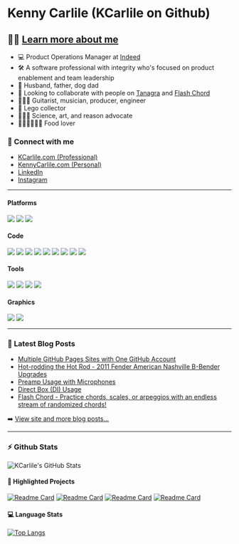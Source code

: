 # Kenny Carlile (KCarlile on Github)

## 🔬🧬 [Learn more about me][website-professional]

- 💻 Product Operations Manager at [Indeed](https://www.indeed.com/)
- 🛠 A software professional with integrity who's focused on product enablement and team leadership
- 💟 Husband, father, dog dad
- 🤝 Looking to collaborate with people on [Tanagra][tanagra] and [Flash Chord][flashchord]
- 🎸🎺🎼 Guitarist, musician, producer, engineer
- 🧱 Lego collector
- 🔭🎨🧠 Science, art, and reason advocate
- 🌮🍕🍔🍟🌭🍪 Food lover

### 🔗 Connect with me

- [KCarlile.com (Professional)][website-professional]
- [KennyCarlile.com (Personal)][website-personal]
- [LinkedIn][linkedin]
- [Instagram][instagram]

---

#### Platforms
![](https://img.shields.io/badge/-Mac-informational?style=for-the-badge&logo=apple&logoColor=white&color=220052)
![](https://img.shields.io/badge/-Bash_on_iTerm2-informational?style=for-the-badge&logo=iterm2&logoColor=white&color=220052)
![](https://img.shields.io/badge/-Homebrew-informational?style=for-the-badge&logo=homebrew&logoColor=white&color=220052)

#### Code
![](https://img.shields.io/badge/-PHP-informational?style=for-the-badge&logo=php&logoColor=white&color=02458D)
![](https://img.shields.io/badge/-Python-informational?style=for-the-badge&logo=python&logoColor=white&color=02458D)
![](https://img.shields.io/badge/-HTML-informational?style=for-the-badge&logo=html5&logoColor=white&color=02458D)
![](https://img.shields.io/badge/-CSS-informational?style=for-the-badge&logo=css3&logoColor=white&color=02458D)
![](https://img.shields.io/badge/-JavaScript-informational?style=for-the-badge&logo=javascript&logoColor=white&color=02458D)
![](https://img.shields.io/badge/-jQuery-informational?style=for-the-badge&logo=jquery&logoColor=white&color=02458D)
![](https://img.shields.io/badge/-Boostrap-informational?style=for-the-badge&logo=bootstrap&logoColor=white&color=02458D)
![](https://img.shields.io/badge/-Markdown-informational?style=for-the-badge&logo=markdown&logoColor=white&color=02458D)
![](https://img.shields.io/badge/-Jekyll-informational?style=for-the-badge&logo=jekyll&logoColor=white&color=02458D)

#### Tools
![](https://img.shields.io/badge/-Git-informational?style=for-the-badge&logo=git&logoColor=white&color=C70D2C)
![](https://img.shields.io/badge/-GitHub-informational?style=for-the-badge&logo=github&logoColor=white&color=C70D2C)
![](https://img.shields.io/badge/-VS_Code-informational?style=for-the-badge&logo=visualstudiocode&logoColor=white&color=C70D2C)
![](https://img.shields.io/badge/-Google_Suite-informational?style=for-the-badge&logo=google&logoColor=white&color=C70D2C)


#### Graphics
![](https://img.shields.io/badge/-Photoshop-informational?style=for-the-badge&logo=adobephotoshop&logoColor=white&color=006643)
![](https://img.shields.io/badge/-Illustrator-informational?style=for-the-badge&logo=adobeillustrator&logoColor=white&color=006643)



---

### 📝 Latest Blog Posts

<!-- BLOG-POST-LIST:START -->
- [Multiple GitHub Pages Sites with One GitHub Account](https://www.kennycarlile.com/blog/2022-05-10/multiple-github-pages-sites-with-one-github-account)
- [Hot-rodding the Hot Rod - 2011 Fender American Nashville B-Bender Upgrades](https://www.kennycarlile.com/blog/2020-09-14/hot-rodding-the-hot-rod-2011-fender-american-nashville-b-bender-upgrades)
- [Preamp Usage with Microphones](https://www.kennycarlile.com/blog/2020-09-09/preamp-usage-with-microphones)
- [Direct Box &lpar;DI&rpar; Usage](https://www.kennycarlile.com/blog/2020-08-12/direct-box-di-usage)
- [Flash Chord - Practice chords, scales, or arpeggios with an endless stream of randomized chords!](https://www.kennycarlile.com/blog/2020-07-28/flash-chord-practice-chords-scales-or-arpeggios-with-an-endless-stream-of)
<!-- BLOG-POST-LIST:END -->

➡️ [View site and more blog posts...](https://www.kennycarlile.com/)

---

### :zap: Github Stats

![KCarlile's GitHub Stats](https://github-readme-stats.vercel.app/api?username=kcarlile&show_icons=true&theme=dark&hide_border=true)

#### 📐 Highlighted Projects

[![Readme Card](https://github-readme-stats.vercel.app/api/pin/?username=kcarlile&repo=flashchord&theme=dark&hide_border=true)](https://github.com/kcarlile/flashchord)
[![Readme Card](https://github-readme-stats.vercel.app/api/pin/?username=kcarlile&repo=tanagra&theme=dark&hide_border=true)](https://github.com/tanagra/tanagra)
[![Readme Card](https://github-readme-stats.vercel.app/api/pin/?username=kcarlile&repo=utilities&theme=dark&hide_border=true)](https://github.com/kcarlile/utilities)
[![Readme Card](https://github-readme-stats.vercel.app/api/pin/?username=kcarlile&repo=kcarlile&theme=dark&hide_border=true)](https://github.com/kcarlile/kcarlile)

#### 💻 Language Stats

[![Top Langs](https://github-readme-stats.vercel.app/api/top-langs/?username=kcarlile&theme=dark&hide_border=true&layout=compact)](https://github.com/kcarlile/github-readme-stats)

[website-professional]: https://www.kcarlile.com/
[website-personal]: https://www.kennycarlile.com/
[instagram]: https://instagram.com/kennycarlile
[linkedin]: https://www.linkedin.com/in/kennycarlile
[tanagra]: http://www.tanagra.dev/
[flashchord]: http://www.flashchord.com/
